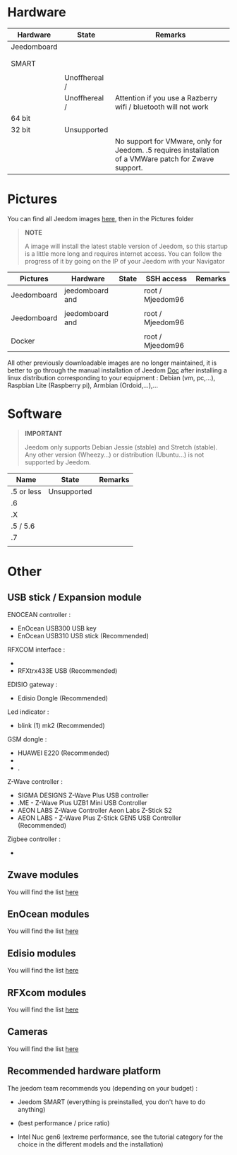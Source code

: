 Hardware
========

Hardware | State | Remarks
--- | --- | ---
Jeedomboard             |                   |
            |                   |
               |                   |                          
SMART                   |                   |                          
                    |                   |                          
                    | Unoffhereal /      |                          
                    | Unoffhereal /      | Attention if you use a Razberry wifi / bluetooth will not work
64 bit                 |                   |                          
32 bit                 | Unsupported            |                          
                  |                   | No support for VMware, only for Jeedom. .5 requires installation of a VMWare patch for Zwave support.         

Pictures
======

You can find all Jeedom images
[here](https://images.jeedom.com/),
then in the Pictures folder

> **NOTE**
>
> A  image will install the
> latest stable version of Jeedom, so this startup is a little more
> long and requires internet access. You can follow
> the progress of it by going on the IP of your Jeedom with your
> Navigator

| Pictures         | Hardware       | State           | SSH access      | Remarks      |
|----------------|----------------|----------------|----------------|----------------|
| Jeedomboard    | jeedomboard and |            | root / Mjeedom96 |                |
|      |    |                |                |                |
| Jeedomboard    | jeedomboard and |          | root / Mjeedom96 |                |
|                |    |                |                |                |
| Docker         |                |            | root / Mjeedom96 |                |


All other previously downloadable images are no longer
maintained, it is better to go through the manual installation of Jeedom
[Doc](https://github.com/jeedom/documentation/blob/master/installation/en_US/other.asciidoc)
after installing a linux distribution corresponding to your
equipment : Debian (vm, pc,…), Raspbian Lite (Raspberry pi), Armbian
(Ordoid,…),…

Software
========

> **IMPORTANT**
>
> Jeedom only supports Debian Jessie (stable) and Stretch (stable).
> Any other version (Wheezy…) or distribution (Ubuntu…) is not
> supported by Jeedom.


| Name                     | State                    | Remarks                |
|-------------------------|-------------------------|--------------------------|
| .5 or less        | Unsupported            |                          |
| .6                 |                   |                          |
| .X                 |                   |                          |
| .5 / 5.6           |                   |                          |
| .7               |                     |                          |
|                  |                   |                          |

Other
=====

USB stick / Expansion module
---------------------------

ENOCEAN controller :

-   EnOcean USB300 USB key
-   EnOcean USB310 USB stick (Recommended)

RFXCOM interface :

-   
-   RFXtrx433E USB (Recommended)

EDISIO gateway :

-   Edisio Dongle (Recommended)

Led indicator :

-   blink (1) mk2 (Recommended)

GSM dongle :

-   HUAWEI E220 (Recommended)
-   
-   .

Z-Wave controller :

-   SIGMA DESIGNS Z-Wave Plus USB controller
-   .ME - Z-Wave Plus UZB1 Mini USB Controller
-   AEON LABS Z-Wave Controller Aeon Labs Z-Stick S2
-   AEON LABS - Z-Wave Plus Z-Stick GEN5 USB Controller (Recommended)


Zigbee controller :

- [](http://bit.ly/2n4VyWc)

Zwave modules
-------------

You will find the list
[here](https://doc.jeedom.com/en_US/zwave/equipement.compatible)

EnOcean modules
---------------

You will find the list
[here](https://doc.jeedom.com/en_US/enocean/equipement.compatible)

Edisio modules
--------------

You will find the list
[here](https://doc.jeedom.com/en_US/edisio/equipement.compatible)

RFXcom modules
--------------

You will find the list
[here](https://doc.jeedom.com/en_US/rfxcom/equipement.compatible)

Cameras
-------

You will find the list
[here](https://doc.jeedom.com/en_US/camera/equipement.compatible)

Recommended hardware platform
---------------------------------

The jeedom team recommends you (depending on your budget) :

-   Jeedom SMART (everything is preinstalled, you don't have to do anything)

-    (best performance / price ratio)

-   Intel Nuc gen6 (extreme performance, see the tutorial category
    for the choice in the different models and the installation)
